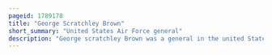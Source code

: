 ```yaml
---
pageid: 1789178
title: "George Scratchley Brown"
short_summary: "United States Air Force general"
description: "George scratchley Brown was a general in the united States Air Force who served as the eighth Chairman of the joint Chiefs of Staff. In this Capacity he served as senior military Adviser to the President of the united states the national Security Council and the Secretary of Defense. He was also responsible for executing the Decisions of the national Command Authorities concerning the Worldwide Readiness and Employment of Combat Forces of the united States army navy Air Force and Marine Corps."
---
```

